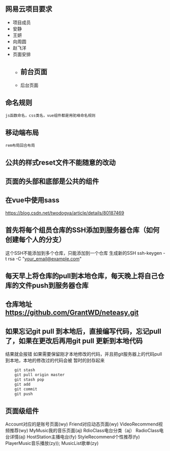 ﻿## 网易云项目要求
- 项目成员
 - 安静
 - 王妍
 - 向周圆
 - 赵飞洋
- 页面安排
	- 前台页面
		-
	- 后台页面

## 命名规则
	js函数命名，css类名，vue组件都是用驼峰命名规则

## 移动端布局
	rem布局回合布局

## 公共的样式reset文件不能随意的改动

## 页面的头部和底部是公共的组件 

## 在vue中使用sass
https://blog.csdn.net/twodogya/article/details/80187469


## 首先将每个组员仓库的SSH添加到服务器仓库（如何创建每个人的分支）

这个SSH不能添加到多个仓库，只能添加到一个仓库
生成新的SSH  ssh-keygen -t rsa -C "your_email@example.com"

## 每天早上将仓库的pull到本地仓库，每天晚上将自己仓库的文件push到服务器仓库
## 仓库地址 https://github.com/GrantWD/neteasy.git

## 如果忘记git pull 到本地后，直接编写代码，忘记pull了，如果在更改后再用git pull 更新到本地代码
结果就会报错
如果需要保留刚才本地修改的代码，并且把git服务器上的代码pull到本地，本地的修改过的代码会被
暂时的封存起来
```javascript
	git stash
	git pull origin master
	git stash pop
	git add
	git commit
	git push
```

## 页面级组件
Account对应的是账号页面(wy)
Friend对应动态页面(wy)
VideoRecommend视频推荐(wy)
MyMusic我的音乐页面(aj)
RdioClass电台分类（aj）
RadioClass电台详情(aj)
HostStation主播电台(fy)
StyleRecommend个性推荐(fy)
PlayerMusic音乐播放(zy));
MusicList歌单(zy)
